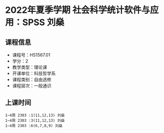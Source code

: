 # 2022年夏季学期 社会科学统计软件与应用：SPSS 刘燊






## 课程信息

- 课程号：HS1567.01
- 学分：2
- 教学类型：理论课
- 开课单位：科技哲学系
- 课程类别：自由选修
- 课程层次：一般通识

## 上课时间

```
1~4周 2303 :1(11,12,13) 刘燊
1~4周 2303 :3(11,12,13) 刘燊
1~4周 2303 :6(6,7,8,9) 刘燊
```

